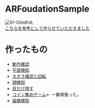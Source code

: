 # ARFoudationSample
![61-GhtdfnlL](https://user-images.githubusercontent.com/69253001/179355197-d18d3897-e964-435f-aac4-d2fa265cbf6a.jpeg)<br>
[こちらを参考にして作らせていただきました](https://www.amazon.co.jp/Unity-AR-Foundation%E3%81%AB%E3%82%88%E3%82%8BAR%E3%82%A2%E3%83%97%E3%83%AA%E9%96%8B%E7%99%BA%E5%85%A5%E9%96%80-OnDeck-Books%EF%BC%88NextPublishing%EF%BC%89/dp/4844379801/ref=asc_df_4844379801/?tag=jpgo-22&linkCode=df0&hvadid=342451140371&hvpos=&hvnetw=g&hvrand=2611241279658951095&hvpone=&hvptwo=&hvqmt=&hvdev=c&hvdvcmdl=&hvlocint=&hvlocphy=1009149&hvtargid=pla-1233842985024&psc=1&th=1&psc=1)<br>
# 作ったもの
- [動作確認](https://youtu.be/lxH4i6YSGL0)
- [平面検知](https://youtu.be/MzQsfsQFSxk)
- [大きさ確認と回転](https://youtu.be/eZGxnL3wybI)
- [顔検知](https://youtu.be/j0BLCmJ44LE)
- [目だけ隠す](https://youtu.be/xuPlaArDdvg)
- [コイン集めゲーム](https://youtu.be/xMezsT7Gd-0)&larr; 一番頑張った。
- [画像検知]()
